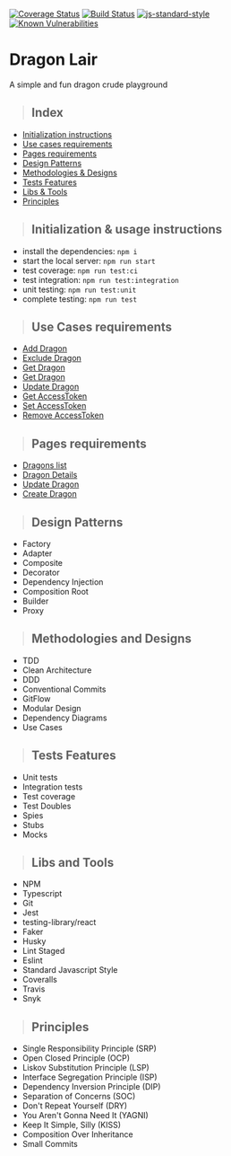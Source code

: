 [![Coverage Status](https://coveralls.io/repos/github/alioshr/dragon-lair/badge.svg?branch=master)](https://coveralls.io/github/alioshr/dragon-lair)
[![Build Status](https://app.travis-ci.com/alioshr/dragon-lair.svg?branch=master)](https://app.travis-ci.com/alioshr/dragon-lair)
[![js-standard-style](https://img.shields.io/badge/code%20style-standard-brightgreen.svg)](http://standardjs.com)
[![Known Vulnerabilities](https://snyk.io/test/github/alioshr/dragon-lair/badge.svg)](https://snyk.io/test/github/alioshr/dragon-lair)

# Dragon Lair

A simple and fun dragon crude playground
> ##  Index

* [Initialization instructions](#initialization-instruction)
* [Use cases requirements](#use-cases-requirements)
* [Pages requirements](#pages-requirements)
* [Design Patterns](#design-patterns)
* [Methodologies & Designs](#methodologies-and-designs)
* [Tests Features](#tests-features)
* [Libs & Tools](#libs-and-tools)
* [Principles](#principles)

> ##  Initialization & usage instructions

* install the dependencies: `npm i`
* start the local server: `npm run start`
* test coverage: `npm run test:ci`
* test integration: `npm run test:integration`
* unit testing: `npm run test:unit`
* complete testing: `npm run test`


> ## Use Cases requirements

* [Add Dragon](./requirements/usecases/get-repositories.md)
* [Exclude Dragon](./requirements/usecases/get-repositories.md)
* [Get Dragon](./requirements/usecases/get-repositories.md)
* [Get Dragon](./requirements/usecases/get-repositories.md)
* [Update Dragon](./requirements/usecases/get-repositories.md)
* [Get AccessToken](./requirements/usecases/get-repositories.md)
* [Set AccessToken](./requirements/usecases/get-repositories.md)
* [Remove AccessToken](./requirements/usecases/get-repositories.md)

> ## Pages requirements

* [Dragons list](./requirements/pages/repositories-list.md)
* [Dragon Details](./requirements/pages/repositories-list.md)
* [Update Dragon](./requirements/pages/repositories-list.md)
* [Create Dragon](./requirements/pages/repositories-list.md)

> ## Design Patterns

* Factory
* Adapter
* Composite
* Decorator
* Dependency Injection
* Composition Root
* Builder
* Proxy

> ## Methodologies and Designs

* TDD
* Clean Architecture
* DDD
* Conventional Commits
* GitFlow
* Modular Design
* Dependency Diagrams
* Use Cases

> ## Tests Features

* Unit tests
* Integration tests
* Test coverage
* Test Doubles
* Spies
* Stubs
* Mocks

> ## Libs and Tools

* NPM
* Typescript
* Git
* Jest
* testing-library/react
* Faker
* Husky
* Lint Staged
* Eslint
* Standard Javascript Style
* Coveralls
* Travis
* Snyk

> ## Principles

* Single Responsibility Principle (SRP)
* Open Closed Principle (OCP)
* Liskov Substitution Principle (LSP)
* Interface Segregation Principle (ISP)
* Dependency Inversion Principle (DIP)
* Separation of Concerns (SOC)
* Don't Repeat Yourself (DRY)
* You Aren't Gonna Need It (YAGNI)
* Keep It Simple, Silly (KISS)
* Composition Over Inheritance
* Small Commits
